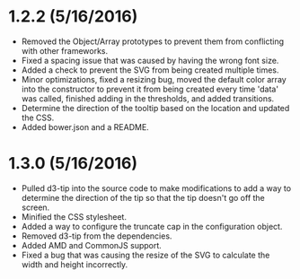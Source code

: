 # 1.2.2 (5/16/2016)
* Removed the Object/Array prototypes to prevent them from conflicting with other frameworks.
* Fixed a spacing issue that was caused by having the wrong font size.
* Added a check to prevent the SVG from being created multiple times.
* Minor optimizations, fixed a resizing bug, moved the default color array into the constructor to prevent it from being created every time 'data' was called, finished adding in the thresholds, and added transitions.
* Determine the direction of the tooltip based on the location and updated the CSS.
* Added bower.json and a README.

# 1.3.0 (5/16/2016)
* Pulled d3-tip into the source code to make modifications to add a way to determine the direction of the tip so that the tip doesn't go off the screen.
* Minified the CSS stylesheet.
* Added a way to configure the truncate cap in the configuration object.
* Removed d3-tip from the dependencies.
* Added AMD and CommonJS support.
* Fixed a bug that was causing the resize of the SVG to calculate the width and height incorrectly.
